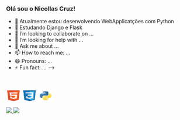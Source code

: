 ### Olá sou o Nicollas Cruz!


- 🔭 Atualmente estou desenvolvendo WebApplicatções com Python
- 🌱 Estudando Django e Flask
- 👯 I’m looking to collaborate on ...
- 🤔 I’m looking for help with ...
- 💬 Ask me about ...
- 📫 How to reach me: ...
- 😄 Pronouns: ...
- ⚡ Fun fact: ...
-->

</br>
<div style="display: inline_block"><br>
    <img align="center" alt="Nicollas-HTML" height="30" width="40" src="https://raw.githubusercontent.com/devicons/devicon/master/icons/html5/html5-original.svg">
  <img align="center" alt="Nicollas-CSS" height="30" width="40" src="https://raw.githubusercontent.com/devicons/devicon/master/icons/css3/css3-original.svg">
  <img align="center" alt="Nicollas-Python" height="30" width="40" src="https://raw.githubusercontent.com/devicons/devicon/master/icons/python/python-original.svg">
</div>
</br>
<div>
  <a href="https://github.com/niickz05">
  <img height="180em" src="https://github-readme-stats.vercel.app/api?username=niickz05&show_icons=true&theme=dracula&include_all_commits=true&count_private=true"/>
  <img height="180em" src="https://github-readme-stats.vercel.app/api/top-langs/?username=niickz05&layout=compact&langs_count=7&theme=dracula"/>
</div>
